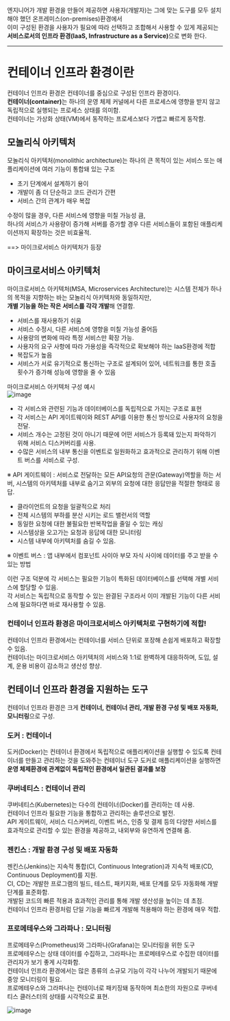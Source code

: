 엔지니어가 개발 환경을 만들어 제공하면 사용자(개발자)는 그에 맞는 도구를 모두 설치해야 했던 온프레미스(on-premises)환경에서  
이미 구성된 환경을 사용자가 필요에 따라 선택하고 조합해서 사용할 수 있게 제공되는  
<b>서비스로서의 인프라 환경(IaaS, Infrastructure as a Service)</b>으로 변화 한다.  
<hr>

# 컨테이너 인프라 환경이란
컨테이너 인프라 환경은 컨테이너를 중심으로 구성된 인프라 환경이다.  
<b>컨테이너(container)</b>는 하나의 운영 체제 커널에서 다른 프로세스에 영향을 받지 않고 독립적으로 실행되는 프로세스 상태를 의미함.  
컨테이너는 가상화 상태(VM)에서 동작하는 프로세스보다 가볍고 빠르게 동작함.  

## 모놀리식 아키텍처
모놀리식 아키텍처(monolithic architecture)는 하나의 큰 목적이 있는 서비스 또는 애플리케이션에 여러 기능이 통합돼 있는 구조  
* 초기 단계에서 설계하기 용이
* 개발이 좀 더 단순하고 코드 관리가 간편
* 서비스 간의 관계가 매우 복잡 

수정이 많을 경우, 다른 서비스에 영향을 미칠 가능성 큼,  
하나의 서비스가 사용량이 증가해 서버를 증가할 경우 다른 서비스들이 포함된 애플리케이션까지 확장하는 것은 비효율적.  

==> 마이크로서비스 아키텍처가 등장

## 마이크로서비스 아키텍처
마이크로서비스 아키텍처(MSA, Microservices Architecture)는 시스템 전체가 하나의 목적을 지향하는 바는 모놀리식 아키텍처와 동일하지만,  
<b>개별 기능을 하는 작은 서비스를 각각 개발</b>해 연결함.  

* 서비스를 재사용하기 쉬움
* 서비스 수정시, 다른 서비스에 영향을 미칠 가능성 줄어듬
* 사용량의 변화에 따라 특정 서비스만 확장 가능.
* 사용자의 요구 사항에 따라 가용성을 즉각적으로 확보해야 하는 IaaS환경에 적합
* 복잡도가 높음
* 서비스가 서로 유기적으로 통신하는 구조로 설계되어 있어, 네트워크를 통한 호출 횟수가 증가해 성능에 영향을 줄 수 있음

마이크로서비스 아키텍처 구성 예시  
![image](https://user-images.githubusercontent.com/67637716/153879169-b164e6ab-3440-4fec-ad34-46cf533ed06a.png)

* 각 서비스와 관련된 기능과 데이터베이스를 독립적으로 가지는 구조로 표현  
* 각 서비스는 API 게이트웨이와 REST API를 이용한 통신 방식으로 사용자의 요청을 전달.  
* 서비스 개수는 고정된 것이 아니기 때문에 어떤 서비스가 등록돼 있는지 파악하기 위해 서비스 디스커버리를 사용.  
* 수많은 서비스의 내부 통신을 이벤트로 일원화하고 효과적으로 관리하기 위해 이벤트 버스를 서비스로 구성.

※ API 게이트웨이 : 서비스로 전달하는 모든 API요청의 관문(Gateway)역할을 하는 서버, 시스템의 아키텍처를 내부로 숨기고 외부의 요청에 대한 응답만을 적절한 형태로 응답.  
- 클라이언트의 요청을 일괄적으로 처리
- 전체 시스템의 부하를 분산 시키는 로드 밸런서의 역할
- 동일한 요청에 대한 불필요한 반복작업을 줄일 수 있는 캐싱
- 시스템상을 오고가는 요청과 응답에 대한 모니터링
- 시스템 내부에 아키텍처를 숨길 수 있음.

※ 이벤트 버스 : 앱 내부에서 컴포넌트 사이아 부모 자식 사이에 데이터를 주고 받을 수 있는 방법   

이런 구조 덕분에 각 서비스는 필요한 기능이 특화된 데이터베이스를 선택해 개별 서비스에 할당할 수 있음.  
각 서비스는 독립적으로 동작할 수 있는 완결된 구조라서 이미 개발된 기능이 다른 서비스에 필요하다면 바로 재사용할 수 있음.  

### 컨테이너 인프라 환경은 마이크로서비스 아키텍처로 구현하기에 적합!
컨테이너 인프라 환경에서는 컨테이너를 서비스 단위로 포장해 손쉽게 배포하고 확장할 수 있음.  
컨테이너는 마이크로서비스 아키텍처의 서비스와 1:1로 완벽하게 대응하하며, 도입, 설계, 운용 비용이 감소하고 생산성 향상.  

## 컨테이너 인프라 환경을 지원하는 도구
컨테이너 인프라 환경은 크게 <b>컨테이너, 컨테이너 관리, 개발 환경 구성 및 배포 자동화, 모니터링</b>으로 구성.  

### 도커 : 컨테이너
도커(Docker)는 컨테이너 환경에서 독립적으로 애플리케이션을 실행할 수 있도록 컨테이너를 만들고 관리하는 것을 도와주는 컨테이너 도구
도커로 애플리케이션을 실행하면 <b>운영 체제환경에 관계없이 독립적인 환경에서 일관된 결과를 보장</b>  

### 쿠버네티스 : 컨테이너 관리
쿠버네티스(Kubernetes)는 다수의 컨테이너(Docker)를 관리하는 데 사용.  
컨테이너 인프라 필요한 기능을 통합하고 관리하는 솔루션으로 발전.  
API 게이트웨이, 서비스 디스커버리, 이벤트 버스, 인증 및 결제 등의 다양한 서비스를 효과적으로 관리할 수 있는 환경을 제공하고, 내외부와 유연하게 연결해 줌.  

### 젠킨스 : 개발 환경 구성 및 배포 자동화
젠킨스(Jenkins)는 지속적 통합(CI, Continuous Integration)과 지속적 배포(CD, Continuous Deployment)를 지원.  
CI, CD는 개발한 프로그램의 빌드, 테스트, 패키지화, 배포 단계를 모두 자동화해 개발 단계를 표준화함.  
개발된 코드의 빠른 적용과 효과적인 관리를 통해 개발 생산성을 높이는 데 초점.  
컨테이너 인프라 환경처럼 단일 기능을 빠르게 개발해 적용해야 하는 환경에 매우 적합.  

### 프로메테우스와 그라파나 : 모니터링
프로메테우스(Prometheus)와 그라파나(Grafana)는 모니터링을 위한 도구  
프로메테우스는 상태 데이터를 수집하고, 그라파나는 프로메테우스로 수집한 데이터를 관리자가 보기 좋게 시각화함.  
컨테이너 인프라 환경에서는 많은 종류의 소규모 기능이 각각 나누어 개발되기 때문에 중앙 모니터링이 필요.  
프로메테우스와 그라파나는 컨테이너로 패키징돼 동작하며 최소한의 자원으로 쿠버네티스 클러스터의 상태를 시각적으로 표현.  

![image](https://user-images.githubusercontent.com/67637716/153882911-20dabc50-502b-40cb-8f74-0473ed42c71a.png)


